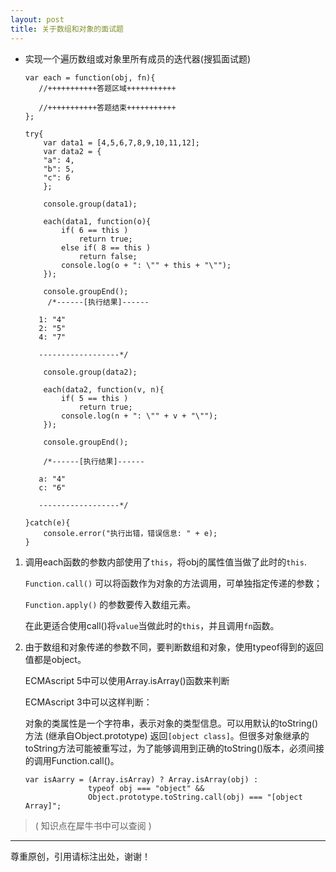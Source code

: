 ```yaml
---
layout: post
title: 关于数组和对象的面试题
---
```


* 	实现一个遍历数组或对象里所有成员的迭代器(搜狐面试题)

		var each = function(obj, fn){
		   //+++++++++++答题区域+++++++++++
		
		   //+++++++++++答题结束+++++++++++
		};
	        
		try{
		    var data1 = [4,5,6,7,8,9,10,11,12];
		    var data2 = {
		    "a": 4,
		    "b": 5,
		    "c": 6
		    };
		    
		    console.group(data1);
		    
		    each(data1, function(o){
		        if( 6 == this )
		            return true;
		        else if( 8 == this )
		            return false;
		        console.log(o + ": \"" + this + "\"");
		    });
		    
		    console.groupEnd();
		     /*------[执行结果]------
		   
		   1: "4"
		   2: "5"
		   4: "7"
		   
		   ------------------*/
		    
		    console.group(data2);
		    
		    each(data2, function(v, n){
		        if( 5 == this )
		            return true;
		        console.log(n + ": \"" + v + "\"");
		    });
		    
		    console.groupEnd();
		    
		    /*------[执行结果]------
		   
		   a: "4"
		   c: "6"
		   
		   ------------------*/
		
		}catch(e){
		    console.error("执行出错，错误信息: " + e);
		}


1.	调用each函数的参数内部使用了`this`，将obj的属性值当做了此时的`this`.

	`Function.call()` 可以将函数作为对象的方法调用，可单独指定传递的参数；

	`Function.apply()` 的参数要传入数组元素。

	在此更适合使用call()将`value`当做此时的`this`，并且调用`fn`函数。

2.	由于数组和对象传递的参数不同，要判断数组和对象，使用typeof得到的返回值都是object。

	ECMAscript 5中可以使用Array.isArray()函数来判断

	ECMAscript 3中可以这样判断：

	对象的类属性是一个字符串，表示对象的类型信息。可以用默认的toString()方法 (继承自Object.prototype) 返回`[object class]`。但很多对象继承的toString方法可能被重写过，为了能够调用到正确的toString()版本，必须间接的调用Function.call()。

		var isAarry = (Array.isArray) ? Array.isArray(obj) : 
			          typeof obj === "object" && 
			          Object.prototype.toString.call(obj) === "[object Array]";

> ( 知识点在犀牛书中可以查阅 )

<script src="https://gist.github.com/3765262.js?file=exams2"></script>

---

尊重原创，引用请标注出处，谢谢！
